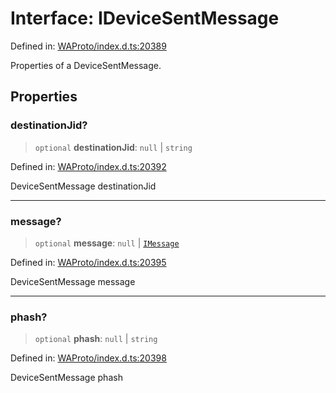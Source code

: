 # Interface: IDeviceSentMessage

Defined in: [WAProto/index.d.ts:20389](https://github.com/Fokusdotid/Baileys/blob/039f28db78950e3bac7c407f144ea390dcdf207d/WAProto/index.d.ts#L20389)

Properties of a DeviceSentMessage.

## Properties

### destinationJid?

> `optional` **destinationJid**: `null` \| `string`

Defined in: [WAProto/index.d.ts:20392](https://github.com/Fokusdotid/Baileys/blob/039f28db78950e3bac7c407f144ea390dcdf207d/WAProto/index.d.ts#L20392)

DeviceSentMessage destinationJid

***

### message?

> `optional` **message**: `null` \| [`IMessage`](../../../interfaces/IMessage.md)

Defined in: [WAProto/index.d.ts:20395](https://github.com/Fokusdotid/Baileys/blob/039f28db78950e3bac7c407f144ea390dcdf207d/WAProto/index.d.ts#L20395)

DeviceSentMessage message

***

### phash?

> `optional` **phash**: `null` \| `string`

Defined in: [WAProto/index.d.ts:20398](https://github.com/Fokusdotid/Baileys/blob/039f28db78950e3bac7c407f144ea390dcdf207d/WAProto/index.d.ts#L20398)

DeviceSentMessage phash
